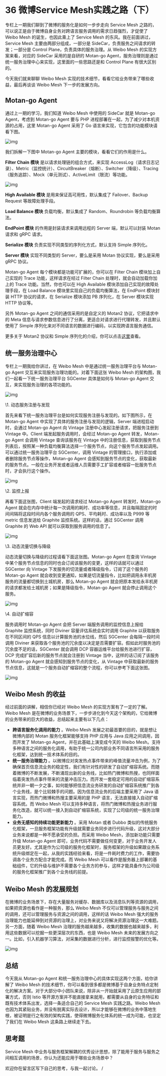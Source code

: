 36 微博Service Mesh实践之路（下）
========================

专栏上一期我们聊到了微博的服务化是如何一步步走向 Service Mesh 之路的，可以说正是由于微博自身业务对跨语言服务调用的需求日趋强烈，才促使了 Weibo Mesh 的诞生，也因此乘上了 Service Mesh 的东风。我在前面讲过，Service Mesh 主要由两部分组成，一部分是 SideCar，负责服务之间请求的转发；一部分是 Control Plane，负责具体的服务治理。从 Weibo Mesh 的实现方案来看，对应的 SideCar 采用的是自研的 Motan-go Agent，服务治理则是通过统一服务治理中心来实现，这里面的一些思路还是和 Control Plane 有很大区别的。

今天我们就来聊聊 Weibo Mesh 实现的技术细节，看看它给业务带来了哪些收益，最后再谈谈 Weibo Mesh 下一步的发展方向。

Motan-go Agent
--------------

通过上一期的学习，我们知道 Weibo Mesh 中使用的 SideCar 就是 Motan-go Agent，考虑到 Motan-go Agent 要与 PHP 进程部署在一起，为了减少对本机资源的占用，这里 Motan-go Agent 采用了 Go 语言来实现，它包含的功能模块请看下图。

![img](assets/79b6ebf400d8d6eb4b390ffc3de6bf2b.png)

我们拆解一下图中 Motan-go Agent 主要的模块，看看它们的作用是什么。

 **Filter Chain 模块** 是以请求处理链的组合方式，来实现 AccessLog（请求日志记录）、Metric（监控统计）、CircuitBreaker（熔断）、Switcher（降级）、Tracing（服务追踪）、Mock（单元测试）、ActiveLimit（限流）等功能。

![img](assets/8464472dced2bf74304f08963205cb03.png)

 **High Available 模块** 是用来保证高可用性，默认集成了 Failover、Backup Request 等故障处理手段。

 **Load Balance 模块** 负载均衡，默认集成了 Random、Roundrobin 等负载均衡算法。

 **EndPoint 模块** 的作用是封装请求来调用远程的 Server 端，默认可以封装 Motan 请求和 gRPC 请求。

 **Serialize 模块** 负责实现不同类型的序列化方式，默认支持 Simple 序列化。

 **Server 模块** 实现不同类型的 Server，要么是采用 Motan 协议实现，要么是采用 gRPC 协议。

Motan-go Agent 每个模块都是功能可扩展的，你可以在 Filter Chain 模块加上自己实现的 Trace 功能，这样请求在经过 Filter Chain 处理时，就会自动加载你加上的 Trace 功能。当然，你也可以在 High Available 模块添加自己实现的故障处理手段，在 Load Balance 模块里实现自己的负载均衡算法，在 EndPoint 模块封装 HTTP 协议的请求，在 Serialize 模块添加 PB 序列化，在 Server 模块实现 HTTP 协议等。

另外 Motan-go Agent 之间的通信采用的是自定义的 Motan2 协议，它把请求中的 Meta 信息与请求参数信息进行了分离，更适合对请求进行代理转发，并且默认使用了 Simple 序列化来对不同语言的数据进行编码，以实现跨语言服务通信。

更多关于 Motan2 协议和 Simple 序列化的介绍，你可以点击[这里](https://github.com/weibocom/motan-go/wiki/zh_userguide#基本介绍)查看。

统一服务治理中心
--------

专栏上一期我给你讲过，在 Weibo Mesh 中是通过统一服务治理平台与 Motan-go Agent 交互来实现服务治理功能的。对着下面这张 Weibo Mesh 的架构图，我们一起看一下统一服务治理平台 SGCenter 具体是如何与 Motan-go Agent 交互，来实现服务治理的各项功能的。

![img](assets/e3ea24873a543747c96fe988c18b3ac8.png)

\\1. 动态服务注册与发现

首先来看下统一服务治理平台是如何实现服务注册与发现的。如下图所示，在 Motan-go Agent 中实现了具体的服务注册与发现的逻辑，Server 端进程启动时，会通过 Motan-go Agent 向 Vintage 注册中心发起注册请求，把服务注册到 Vintage 中。Client 端发起服务调用时，会经过 Motan-go Agent 转发，Motan-go Agent 会调用 Vintage 查询该服务在 Vintage 中的注册信息，获取到服务节点列表后，按照某一种负载均衡算法选择一个服务节点，向这个服务节点发起调用。可以通过统一服务治理平台 SGCenter，调用 Vintage 的管理接口，执行添加或者删除服务节点等操作，Motan-go Agent 会感知到服务节点的变化，获取最新的服务节点。一般在业务开发或者运维人员需要手工扩容或者缩容一批服务节点时，才会执行这个操作。

![img](assets/512d93a6858cbe58c38e2efe34f0c21f.png)

\\2. 监控上报

再看下面这张图，Client 端发起的请求经过 Motan-go Agent 转发时，Motan-go Agent 就会在内存中统计每一次调用的耗时、成功率等信息，并且每隔固定的时间间隔将这段时间内各个服务调用的 QPS、平均耗时、成功率以及 P999 等 metric 信息发送给 Graphite 监控系统。这样的话，通过 SGCenter 调用 Graphite 的 Web API 就可以获取到服务调用的信息了。

![img](assets/5d8369d5db67ca3742e0a923e29ce96d.png)

\\3. 动态流量切换与降级

动态流量切换与降级的过程请看下面这张图。Motan-go Agent 在查询 Vintage 中某个服务节点信息的同时也会订阅该服务的变更，这样的话就可以通过 SGCenter 向 Vintage 下发服务的切流量或者降级指令，订阅了这个服务的 Motan-go Agent 就会收到变更通知，如果是切流量指令，比如把调用永丰机房服务的流量都切换到土城机房，那么 Motan-go Agent 就会把原本发给永丰机房的请求都发给土城机房；如果是降级指令，Motan-go Agent 就会停止调用这个服务。

![img](assets/6702ff187f9d7e5741d391962d5493d5.png)

\\4. 自动扩缩容

服务调用时 Motan-go Agent 会把 Server 端服务调用的监控信息上报给 Graphite 监控系统，同时 Diviner 容量评估系统会实时调用 Graphite 以获取服务在不同区间的 QPS 信息以计算服务池的水位线，然后 SGCenter 会每隔一段时间调用 Diviner 来获取各个服务池的冗余度以决定是否需要扩容。假如此时服务池的冗余度不足的话，SGCenter 就会调用 DCP 容器运维平台给服务池进行扩容，DCP 完成扩容后新的服务节点就会注册到 Vintage 当中，这样的话订阅了该服务的 Motan-go Agent 就会感知到服务节点的变化，从 Vintage 中获取最新的服务节点信息，这就是一个服务自动扩缩容的整个流程，你可以参考下面这张图。

![img](assets/5b4ffd777e4eaeea813df753de8bcaf5.png)

Weibo Mesh 的收益
--------------

经过前面的讲解，相信你已经对 Weibo Mesh 的实现方案有了一定的了解。Weibo Mesh 是在微博的业务场景下，一步步进化到今天这个架构的，它给微博的业务带来的巨大的收益，总结起来主要有以下几点：

* **跨语言服务化调用的能力** 。Weibo Mesh 发展之初最首要的目的，就是想让微博内部的 Motan 服务化框架能够支持 PHP 应用与 Java 应用之间调用，因而开发了 Motan-go Agent，并在此基础上演变成今天的 Weibo Mesh。支持多种语言之间的服务化调用，有助于统一公司内部业务不同语言所采用的服务化框架，达到统一技术体系的目的。
* **统一服务治理能力** 。以微博应对突发热点事件带来的峰值流量冲击为例，为了确保首页信息流业务的稳定性，我们有针对性的研发了自动扩缩容系统。而随着微博的不断发展，不断涌现出新的业务线，比如热门微博和热搜，也同样面临着突发热点事件带来的流量冲击压力。而开发一套稳定可用的自动扩缩容系统并非一朝一夕之事，如何能够把信息流业务研发的自动扩缩容系统推广到各个业务线，是个比较棘手的问题。因为信息流业务的后端主要采用了 Java 语言实现，而热门微博和热搜主要采用的是 PHP 语言，无法直接接入自动扩缩容系统。而 Weibo Mesh 可以支持多种语言，将热门微博和热搜业务进行服务化改造，就可以统一接入到自动扩缩容系统，实现了公司级的统一服务治理能力。
* **业务无感知的持续功能更新能力** 。采用 Motan 或者 Dubbo 类似的传统服务化框架，一旦服务框架功能有升级就需要业务同步进行代码升级，这对大部分业务来说都是一种不愿承受的负担。而采用 Weibo Mesh，添加新功能只需要升级 Motan-go Agent 即可，业务代码不需要做任何变更，对于业务开发人员更友好。尤其是作为公司级的服务化框架时，服务框架的升级如果跟业务系统升级绑定在一起，从我的实践经验来看，将是一件耗时费力的工作，需要协调各个业务方配合才能完成。而 Weibo Mesh 可以看作是服务器上部署的基础组件，它的升级与维护不需要各个业务方的参与，这样才能具备作为公司级的服务化框架推广到各个业务线的前提。

Weibo Mesh 的发展规划
----------------

在微博的业务场景下，存在大量服务对缓存、数据库以及消息队列等资源的调用，如果把资源也看作是一种服务，那么 Weibo Mesh 不仅可以管理服务与服务之间的调用，还可以管理服务与资源之间的调用，这样的话 Weibo Mesh 强大的服务治理能力也能延伸到对资源的治理上，对业务来说又将解决资源治理这一大难题。另一方面，随着 Weibo Mesh 治理的服务越来越多，收集的数据也越来越多，利用这些数据可以挖掘一些更深层次的东西，也是 Weibo Mesh 未来的发展方向之一。比如，引入机器学习算法，对采集的数据进行分析，进行监控报警的优化等。

![img](assets/d85ff6120d7650fa80cae9acba8f814e.png)

总结
---

今天我从 Motan-go Agent 和统一服务治理中心的具体实现这两个方面，给你讲解了 Weibo Mesh 的技术细节，你可以看到很多都是微博基于自身业务特点定制化的解决方案。对于大部分中小团队来说，除非从一开始就采用了云原生应用的部署方式，否则 Istio 等开源方案并不能直接拿来就用，都需要从自身的业务特征和既有技术体系出发，选择一条适合自己的 Service Mesh 实践之路。Weibo Mesh 也因为其紧贴业务，并没有脱离实际去设计，所以才能够在微博的业务中落地生根，被证明是行之有效的架构实践，使得微博服务化体系的统一成为可能，也坚定了我们在 Weibo Mesh 这条路上继续走下去。

思考题
---

Service Mesh 中业务与服务框架解耦的优秀设计思想，除了能用于服务与服务之间相互调用的场景，你认为还能应用于哪些业务场景中？

欢迎你在留言区写下自己的思考，与我一起讨论。 /
